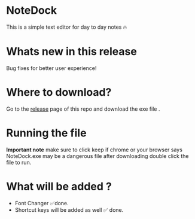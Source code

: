 # NoteDock
This is a simple text editor for day to day notes 🔥

# Whats new in this release
Bug fixes for better user experience!

# Where to download?
Go to the [release](https://github.com/jostimian/NoteDock/releases/) page of this repo and download the exe file . 

# Running the file
**Important note** make sure to click keep if chrome or your browser says NoteDock.exe may be a dangerous file after downloading double click the file to run.

# What will be added ?
- Font Changer ✅done.
- Shortcut keys will be added as well ✅ done.
